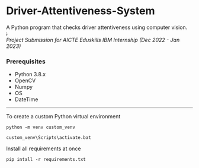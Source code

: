 # Driver-Attentiveness-System
A Python program that checks driver attentiveness using computer vision.  
<marquee direction='right' behaviour='alternate'> Work In Progress </marquee>
*Project Submission for AICTE Eduskills IBM Internship (Dec 2022 - Jan 2023)*  

### Prerequisites  
- Python 3.8.x
- OpenCV
- Numpy
- OS
- DateTime
___

To create a custom Python virtual environment   
```
python -m venv custom_venv
```  
```
custom_venv\Scripts\activate.bat  
``` 

Install all requirements at once  
```
pip intall -r requirements.txt
```

